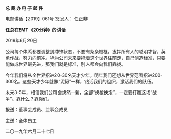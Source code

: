 **总 裁 办 电 子 邮 件**

 

电邮讲话【2019】061号           签发人： 任正非

**任总在EMT《20分钟》的讲话**

2019年6月20日

公司每个体系都要调整到冲锋状态，不要有条条框框，发挥所有人的聪明才智，英勇作战，努力向前冲。华为公司未来要拖着这个世界往前走，自己创造标准，只要能做成世界最先进，那我们就是标准，别人都会向我们靠拢。

今年我们将从全世界招进20-30名天才少年，明年我们还想从世界范围招进200-300名。这些天才少年就像“泥鳅”一样，钻活我们的组织，激活我们的队伍。

未来3-5年，相信我们公司会焕然一新，全部“换枪换炮”，一定要打赢这场“战争”。靠什么？靠你们。

 





报送：董事会成员、监事会成员

主送：全体员工

二〇一九年六月二十七日